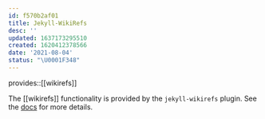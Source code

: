 ```yaml
---
id: f570b2af01
title: Jekyll-WikiRefs
desc: ''
updated: 1637173295510
created: 1620412378566
date: '2021-08-04'
status: "\U0001F348"
---
```


provides::[[wikirefs]]


The [[wikirefs]] functionality is provided by the `jekyll-wikirefs` plugin. See the [docs](https://github.com/wikibonsai/jekyll-wikirefs) for more details.
